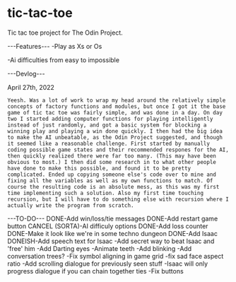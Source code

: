 # tic-tac-toe
Tic tac toe project for The Odin Project.

---Features---
-Play as Xs or Os

-Ai difficulties from easy to impossible

---Devlog---

April 27th, 2022

	Yeesh. Was a lot of work to wrap my head around the relatively simple concepts of factory functions and modules, but once I got it the base game of tic tac toe was fairly simple, and was done in a day. On day two I started adding computer functions for playing intelligently instead of just randomly, and got a basic system for blocking a winning play and playing a win done quickly. I then had the big idea to make the AI unbeatable, as the Odin Project suggested, and though it seemed like a reasonable challenge. First started by manually coding possible game states and their recommended respones for the AI, then quickly realized there were far too many. (This may have been obvious to most.) I then did some research in to what other people have done to make this possible, and found it to be pretty complicated. Ended up copying someone else's code over to mine and fixing all the variables as well as my own functions to match. Of course the resulting code is an absolute mess, as this was my first time implementing such a solution. Also my first time touching recursion, but I will have to do something else with recursion where I actually write the program from scratch.


---TO-DO---
DONE-Add win/loss/tie messages
DONE-Add restart game button
CANCEL (SORTA)-AI difficuly options
DONE-Add loss counter
DONE-Make it look like we're in some techno dungeon
DONE-Add Isaac
DONEISH-Add speech text for Isaac
-Add secret way to beat Isaac and 'free' him
-Add Darting eyes
-Animate teeth
-Add blinking
-Add conversation trees?
-Fix symbol aligning in game grid
-fix sad face aspect ratio
-Add scrolling dialogue for previously seen stuff
-Isaac will only progress dialogue if you can chain together ties
-Fix buttons
